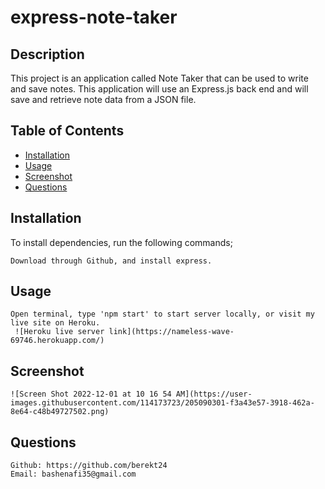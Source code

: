 # express-note-taker

  ## Description
This project is an application called Note Taker that can be used to write and save notes. This application will use an Express.js back end and will save and retrieve note data from a JSON file.

  ## Table of Contents
  * [Installation](#Installation)
  * [Usage](#Usage)
  * [Screenshot](#Screenshot)
  * [Questions](#questions)
  
  ## Installation
  To install dependencies, run the following commands;

    Download through Github, and install express.

  ## Usage
    Open terminal, type 'npm start' to start server locally, or visit my live site on Heroku.
     ![Heroku live server link](https://nameless-wave-69746.herokuapp.com/)

  ## Screenshot
    ![Screen Shot 2022-12-01 at 10 16 54 AM](https://user-images.githubusercontent.com/114173723/205090301-f3a43e57-3918-462a-8e64-c48b49727502.png)

  ## Questions
    Github: https://github.com/berekt24
    Email: bashenafi35@gmail.com

